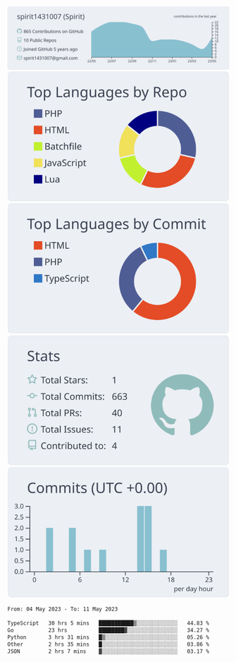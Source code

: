 [![](https://raw.githubusercontent.com/spirit1431007/spirit1431007/master/profile-summary-card-output/nord_bright/0-profile-details.svg)](https://git.io/spiritx)
[![](https://raw.githubusercontent.com/spirit1431007/spirit1431007/master/profile-summary-card-output/nord_bright/1-repos-per-language.svg)](https://git.io/spiritx) [![](https://raw.githubusercontent.com/spirit1431007/spirit1431007/master/profile-summary-card-output/nord_bright/2-most-commit-language.svg)](https://git.io/spiritx)
[![](https://raw.githubusercontent.com/spirit1431007/spirit1431007/master/profile-summary-card-output/nord_bright/3-stats.svg)](https://git.io/spiritx) [![](https://raw.githubusercontent.com/spirit1431007/spirit1431007/master/profile-summary-card-output/nord_bright/4-productive-time.svg)](https://git.io/spiritx)

<!--START_SECTION:waka-->

```text
From: 04 May 2023 - To: 11 May 2023

TypeScript   30 hrs 5 mins   ███████████▒░░░░░░░░░░░░░   44.83 %
Go           23 hrs          ████████▓░░░░░░░░░░░░░░░░   34.27 %
Python       3 hrs 31 mins   █▒░░░░░░░░░░░░░░░░░░░░░░░   05.26 %
Other        2 hrs 35 mins   █░░░░░░░░░░░░░░░░░░░░░░░░   03.86 %
JSON         2 hrs 7 mins    ▓░░░░░░░░░░░░░░░░░░░░░░░░   03.17 %
```

<!--END_SECTION:waka-->

